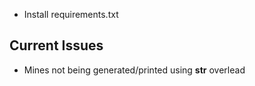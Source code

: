 - Install requirements.txt

## Current Issues
- Mines not being generated/printed using __str__ overlead